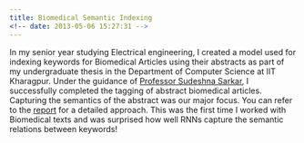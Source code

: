```yaml
---
title: Biomedical Semantic Indexing
<!-- date: 2013-05-06 15:27:31 -->
---
```


In my senior year studying Electrical engineering, I created a model used for indexing keywords for Biomedical Articles using their abstracts as part of my undergraduate thesis in the Department of Computer Science at IIT Kharagpur. Under the guidance of [Professor Sudeshna Sarkar](http://cse.iitkgp.ac.in/~sudeshna/), I successfully completed the tagging of abstract biomedical articles. Capturing the semantics of the abstract was our major focus. You can refer to the [report](https://sakshiagarwal.github.io/BTPReport.pdf) for a detailed approach. This was the first time I worked with Biomedical texts and was surprised how well RNNs capture the semantic relations between keywords!
